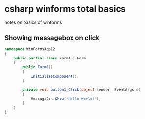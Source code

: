 # csharp winforms total basics
notes on basics of winforms

## Showing messagebox on click
```cs
namespace WinFormsApp12
{
    public partial class Form1 : Form
    {
        public Form1()
        {
            InitializeComponent();
        }

        private void button1_Click(object sender, EventArgs e)
        {
            MessageBox.Show("Hello World!");
        }
    }
}
```